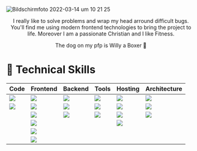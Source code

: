 ![Bildschirmfoto 2022-03-14 um 10 21 25](https://user-images.githubusercontent.com/45995648/158142602-4df3bc0c-2689-4f3f-89d2-a85aaa562970.png)

<div align="center">
 <p> I really like to solve problems and wrap my head arround difficult bugs.
  You'll find me using modern frontend technologies to bring the project to life. 
  Moreover I am a passionate Christian and I like Fitness.</p>
<p>The dog on my pfp is Willy a Boxer 🐶</p>
</div>

                                                                                                    
# 💼 Technical Skills

| Code                                                                                                                       | Frontend                                                                                               | Backend                                                                                                 | Tools                                                                                                    | Hosting                                                                                                | Architecture                                                                                                 |
|----------------------------------------------------------------------------------------------------------------------------|--------------------------------------------------------------------------------------------------------|---------------------------------------------------------------------------------------------------------|----------------------------------------------------------------------------------------------------------|--------------------------------------------------------------------------------------------------------|--------------------------------------------------------------------------------------------------------------|
| ![](https://img.shields.io/badge/Code-JavaScript-informational?style=flat&logo=JavaScript&color=F7DF1E)                    | ![](https://img.shields.io/badge/Style-HTML5-informational?style=flat&logo=HTML5&color=E34F26)         | ![](https://img.shields.io/badge/Library-Node.js-informational?style=flat&logo=Node.js&color=82bb01)    | ![](https://img.shields.io/badge/Workflow-Git-informational?style=flat&logo=Git&color=F05032)            | ![](https://img.shields.io/badge/Hosting-GitHub-informational?style=flat&logo=GitHub&color=181717)     | ![](https://img.shields.io/badge/Principles-CleanCode-informational?style=flat&logo=CleanCode&color=333)     |
| ![](https://img.shields.io/badge/Code-TypeScript-informational?style=flat&logo=TypeScript&color=3178C6) | ![](https://img.shields.io/badge/Style-CSS3-informational?style=flat&logo=CSS3&color=1572B6)           | ![](https://img.shields.io/badge/Database-MongoDB-informational?style=flat&logo=MongoDB&color=47a248)   | ![](https://img.shields.io/badge/Tools-NPM-informational?style=flat&logo=NPM&color=CB3837)               | ![](https://img.shields.io/badge/Hosting-Netlify-informational?style=flat&logo=netlify&color=00C7B7)   | ![](https://img.shields.io/badge/Architecture-ResponsiveDesign-informational?style=flat&logo=DRY&color=333)  |
|                                                                                                                            | ![](https://img.shields.io/badge/Style-SASS-informational?style=flat&logo=SASS&color=cc6598)           | ![](https://img.shields.io/badge/Database-Firebase-informational?style=flat&logo=Firebase&color=ffca28) | ![](https://img.shields.io/badge/IDE-VSCode-informational?style=flat&logo=visualstudiocode&color=007ACC) | ![](https://img.shields.io/badge/Hosting-Vercel-informational?style=flat&logo=vercel&color=000000)     | ![](https://img.shields.io/badge/Architecture-MobileFirstDesign-informational?style=flat&logo=DRY&color=333) |
|                                                                                                                            | ![](https://img.shields.io/badge/Style-Bootstrap-informational?style=flat&logo=Bootstrap&color=7952B3) |                                                                                                         |                                                                                                          | ![](https://img.shields.io/badge/CMS-Contentful-informational?style=flat&logo=Contentful&color=2478CC) |                                                                                                              |
|                                                                                                                            | ![](https://img.shields.io/badge/Library-React.js-informational?style=flat&logo=react&color=61DAFB)    |                                                                                                         |                                                                                                          |                                                                                                        |                                                                                                              |
|                                                                                                                            | ![](https://img.shields.io/badge/Library-Next.js-informational?style=flat&logo=nextdotjs&color=000000) |                                                                                                         |                                                                                                          |                                                                                                        |                                                                                                              |
